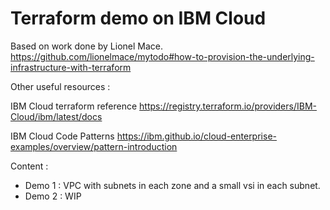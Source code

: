 Terraform demo on IBM Cloud
===========================

Based on work done by Lionel Mace.
https://github.com/lionelmace/mytodo#how-to-provision-the-underlying-infrastructure-with-terraform


Other useful resources :

IBM Cloud terraform reference
https://registry.terraform.io/providers/IBM-Cloud/ibm/latest/docs

IBM Cloud Code Patterns
https://ibm.github.io/cloud-enterprise-examples/overview/pattern-introduction


Content :
- Demo 1 : VPC with subnets in each zone and a small vsi in each subnet.
- Demo 2 : WIP








